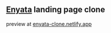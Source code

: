 ## [Enyata](https://enyata.com) landing page clone

preview at [enyata-clone.netlify.app](https://dev-47-enyata.netlify.app/)
